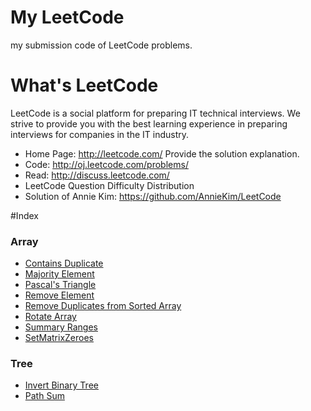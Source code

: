 # My LeetCode
my submission code of LeetCode problems.

# What's LeetCode
LeetCode is a social platform for preparing IT technical interviews. We strive to provide you with the best learning experience in preparing interviews for companies in the IT industry.
- Home Page: http://leetcode.com/ Provide the solution explanation.
- Code: http://oj.leetcode.com/problems/
- Read: http://discuss.leetcode.com/
- LeetCode Question Difficulty Distribution
- Solution of Annie Kim: https://github.com/AnnieKim/LeetCode

#Index
### Array
- [Contains Duplicate](https://github.com/xuyue531/leetcode/tree/master/src/com/xuyue/array/ContainsDuplicate)
- [Majority Element](https://github.com/xuyue531/leetcode/tree/master/src/com/xuyue/array/MajorityElement)
- [Pascal's Triangle](https://github.com/xuyue531/leetcode/tree/master/src/com/xuyue/array/PascalTriangle)
- [Remove Element](https://github.com/xuyue531/leetcode/tree/master/src/com/xuyue/array/RemoveElement)
- [Remove Duplicates from Sorted Array](https://github.com/xuyue531/leetcode/tree/master/src/com/xuyue/array/RemvDupfromSortedArr)
- [Rotate Array](https://github.com/xuyue531/leetcode/tree/master/src/com/xuyue/array/RotateArray)
- [Summary Ranges](https://github.com/xuyue531/leetcode/tree/master/src/com/xuyue/array/SummaryRanges)
- [SetMatrixZeroes](https://github.com/xuyue531/leetcode/tree/master/src/com/xuyue/array/SetMatrixZeroes)

### Tree
- [Invert Binary Tree](https://github.com/xuyue531/leetcode/tree/master/src/com/xuyue/tree/InvertBinaryTree)
- [Path Sum](https://github.com/xuyue531/leetcode/tree/master/src/com/xuyue/tree/PathSum)
